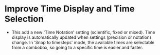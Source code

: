 # Improve Time Display and Time Selection

* This add a new 'Time Notation' setting (scientific, fixed or mixed).
  Time display is automatically updated when settings (precision or notation) change.
  In 'Snap to timesteps' mode, the available times are selectable from a combobox,
  so going to a specific time is easier and faster.
